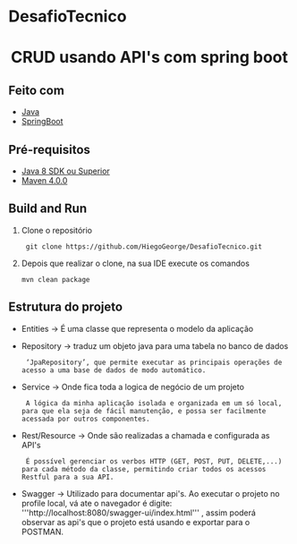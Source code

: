 # DesafioTecnico
<h1 align="center"> CRUD usando API's com spring boot </h1>

## Feito com
* [Java](#Título-e-Imagem-de-capa)
* [SpringBoot](#badges)

## Pré-requisitos
* [Java 8 SDK ou Superior](#Título-e-Imagem-de-capa)
* [Maven 4.0.0](#Título-e-Imagem-de-capa)

## Build and Run

1. Clone o repositório

    ``` git clone https://github.com/HiegoGeorge/DesafioTecnico.git```
 
 2. Depois que realizar o clone, na sua IDE execute os comandos

    ``` mvn clean package ``` 
    
 ## Estrutura do projeto
  
* Entities  -> É uma classe que representa o modelo da aplicação
 
* Repository -> traduz um objeto java para uma tabela no banco de dados

     ``` ‘JpaRepository’, que permite executar as principais operações de acesso a uma base de dados de modo automático.```

* Service -> Onde fica toda a logica de negócio de um projeto

     ``` A lógica da minha aplicação isolada e organizada em um só local, para que ela seja de fácil manutenção, e possa ser facilmente acessada por outros componentes.```

* Rest/Resource ->  Onde são realizadas a chamada e configurada as API's 

    ``` É possível gerenciar os verbos HTTP (GET, POST, PUT, DELETE,...) para cada método da classe, permitindo criar todos os acessos Restful para a sua API.```
    
* Swagger -> Utilizado para documentar api's. Ao executar o projeto no profile local, vá ate o navegador é digite: 
 '''http://localhost:8080/swagger-ui/index.html''' , assim poderá observar as api's que o projeto está usando e  exportar para o POSTMAN.
